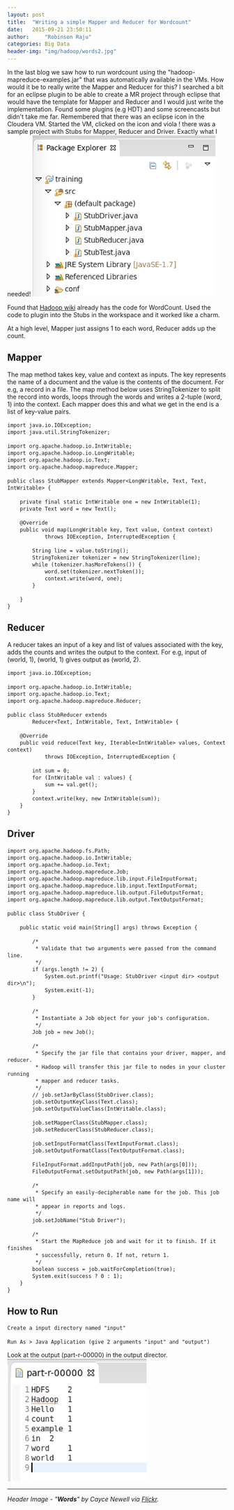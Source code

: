 ```yaml
---
layout: post
title:  "Writing a simple Mapper and Reducer for Wordcount"
date:   2015-09-21 23:50:11
author:     "Robinson Raju"
categories: Big Data 
header-img: "img/hadoop/words2.jpg"
---
```


In the last blog we saw how to run wordcount using the "hadoop-mapreduce-examples.jar" that was automatically available in the VMs. How would it be to really write the Mapper and Reducer for this? I searched a bit for an eclipse plugin to be able to create a MR project through eclipse that would have the template for Mapper and Reducer and I would just write the implementation. Found some plugins (e.g HDT) and some screencasts but didn't take me far. Remembered that there was an eclipse icon in the Cloudera VM. Started the VM, clicked on the icon and viola ! there was a sample project with Stubs for Mapper, Reducer and Driver. Exactly what I needed!
<img src="/img/hadoop/Stubs.png" width="420"/>

Found that [Hadoop wiki](https://wiki.apache.org/hadoop/WordCount) already has the code for WordCount. Used the code to plugin into the Stubs in the workspace and it worked like a charm. 

At a high level, Mapper just assigns 1 to each word, Reducer adds up the count. 

## Mapper
The map method takes key, value and context as inputs. The key represents the name of a document and the value is the contents of the document. For e.g, a record in a file. The map method below uses StringTokenizer to split the record into words, loops through the words and writes a 2-tuple (word, 1) into the context. Each mapper does this and what we get in the end is a list of key-value pairs. 

	import java.io.IOException;
	import java.util.StringTokenizer;

	import org.apache.hadoop.io.IntWritable;
	import org.apache.hadoop.io.LongWritable;
	import org.apache.hadoop.io.Text;
	import org.apache.hadoop.mapreduce.Mapper;

	public class StubMapper extends Mapper<LongWritable, Text, Text, IntWritable> {

		private final static IntWritable one = new IntWritable(1);
		private Text word = new Text();

		@Override
		public void map(LongWritable key, Text value, Context context)
				throws IOException, InterruptedException {

			String line = value.toString();
			StringTokenizer tokenizer = new StringTokenizer(line);
			while (tokenizer.hasMoreTokens()) {
				word.set(tokenizer.nextToken());
				context.write(word, one);
			}

		}
	}


## Reducer
A reducer takes an input of a key and list of values associated with the key, adds the counts and writes the output to the context. 
For e.g, input of (world, 1), (world, 1) gives output as (world, 2). 

	import java.io.IOException;

	import org.apache.hadoop.io.IntWritable;
	import org.apache.hadoop.io.Text;
	import org.apache.hadoop.mapreduce.Reducer;

	public class StubReducer extends
			Reducer<Text, IntWritable, Text, IntWritable> {

		@Override
		public void reduce(Text key, Iterable<IntWritable> values, Context context)
				throws IOException, InterruptedException {

			int sum = 0;
			for (IntWritable val : values) {
				sum += val.get();
			}
			context.write(key, new IntWritable(sum));
		}
	}

## Driver 

	import org.apache.hadoop.fs.Path;
	import org.apache.hadoop.io.IntWritable;
	import org.apache.hadoop.io.Text;
	import org.apache.hadoop.mapreduce.Job;
	import org.apache.hadoop.mapreduce.lib.input.FileInputFormat;
	import org.apache.hadoop.mapreduce.lib.input.TextInputFormat;
	import org.apache.hadoop.mapreduce.lib.output.FileOutputFormat;
	import org.apache.hadoop.mapreduce.lib.output.TextOutputFormat;

	public class StubDriver {

		public static void main(String[] args) throws Exception {

			/*
			 * Validate that two arguments were passed from the command line.
			 */
			if (args.length != 2) {
				System.out.printf("Usage: StubDriver <input dir> <output dir>\n");
				System.exit(-1);
			}

			/*
			 * Instantiate a Job object for your job's configuration.
			 */
			Job job = new Job();

			/*
			 * Specify the jar file that contains your driver, mapper, and reducer.
			 * Hadoop will transfer this jar file to nodes in your cluster running
			 * mapper and reducer tasks.
			 */
			// job.setJarByClass(StubDriver.class);
			job.setOutputKeyClass(Text.class);
			job.setOutputValueClass(IntWritable.class);

			job.setMapperClass(StubMapper.class);
			job.setReducerClass(StubReducer.class);

			job.setInputFormatClass(TextInputFormat.class);
			job.setOutputFormatClass(TextOutputFormat.class);

			FileInputFormat.addInputPath(job, new Path(args[0]));
			FileOutputFormat.setOutputPath(job, new Path(args[1]));

			/*
			 * Specify an easily-decipherable name for the job. This job name will
			 * appear in reports and logs.
			 */
			job.setJobName("Stub Driver");

			/*
			 * Start the MapReduce job and wait for it to finish. If it finishes
			 * successfully, return 0. If not, return 1.
			 */
			boolean success = job.waitForCompletion(true);
			System.exit(success ? 0 : 1);
		}
	}

## How to Run

	Create a input directory named "input"
	
	Run As > Java Application (give 2 arguments "input" and "output")

Look at the output (part-r-00000) in the output director. 
	<img src="/img/hadoop/wc-output-eclipse.png" width="320"/>

---


_Header Image - "**Words**" by Cayce Newell via [Flickr](https://flic.kr/p/4BsjLY)._